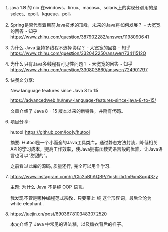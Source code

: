 1. java 1.8 的 nio 在windows、linux、macosx、solaris上的实现分别用的是select、epoll、kqueue、poll。 

2. Spring是否代表着目前Java技术的顶峰，未来的Java将如何发展？ - 大宽宽的回答 - 知乎 https://www.zhihu.com/question/387902282/answer/1198090641

3. 为什么 Java 坚持多线程不选择协程？ - 大宽宽的回答 - 知乎 https://www.zhihu.com/question/332042250/answer/734115120

4. 为什么只有Java多线程有可见性问题？ - 大宽宽的回答 - 知乎 https://www.zhihu.com/question/330803860/answer/724901797

5. 快餐文分享:

   New language features since Java 8 to 15

   https://advancedweb.hu/new-language-features-since-java-8-to-15/

   文章介绍了 Java 8 - 15 版本以来的新特性，并附有代码。
   
6. 项目分享:

   hutool
   https://github.com/looly/hutool

   摘要: Hutool是一个小而全的Java工具类库，通过静态方法封装，降低相关API的学习成本，提高工作效率，使Java拥有函数式语言般的优雅，让Java语言也可以“甜甜的”。

   之前看过此库的源码, 质量还行, 完全可以用作学习.
   
7. https://www.instagram.com/p/CIc2oBhAQBP/?igshid=1m9xm8cg43zy

   主题: 为什么 Java 不是纯 OOP 语言。

   我发现不管是哪种编程范式宗教，只要带上 纯 这个形容词，最后全沦为 white elephant..

8. https://juejin.cn/post/6903678103483072520

   本文介绍了 Java 中常见的语法糖，以及糖衣背后的样子。